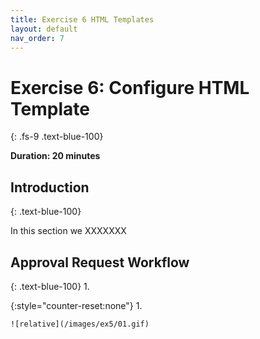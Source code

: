```yaml
---
title: Exercise 6 HTML Templates
layout: default
nav_order: 7
---
```


# Exercise 6: Configure HTML Template
{: .fs-9 .text-blue-100}

**Duration: 20 minutes**

## Introduction
{: .text-blue-100}

In this section we XXXXXXX

## Approval Request Workflow
{: .text-blue-100}
1.  

{:style="counter-reset:none"}
1.  

    ![relative](/images/ex5/01.gif)